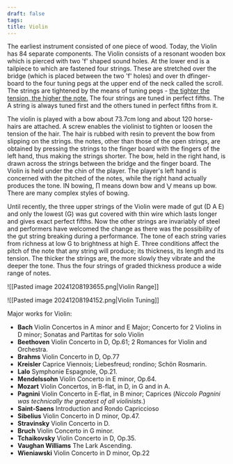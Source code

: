 ```yaml
---
draft: false
tags:
title: Violin
---
```

The earliest instrument consisted of one piece of wood. Today, the Violin has 84 separate components. The Violin consists of a resonant wooden box which is pierced with two 'f' shaped sound holes. At the lower end is a tailpiece to which are fastened four strings. These are stretched over the bridge (which is placed between the two 'f' holes) and over th dfinger-board to the four tuning pegs at the upper end of the neck called the scroll. The strings are tightened by the means of tuning pegs - <u>the tighter the tension, the higher the note.</u> The four strings are tuned in perfect fifths. The A string is always tuned first and the others tuned in perfect fifths from it.

The violin is played with a bow about 73.7cm long and about 120 horse-hairs are attached. A screw enables the violinist to tighten or loosen the tension of the hair. The hair is rubbed with resin to prevent the bow from slipping on the strings. the notes, other than those of the open strings, are obtained by pressing the strings to the finger board with the fingers of the left hand, thus making the strings shorter. The bow, held in the right hand, is drawn across the strings between the bridge and the finger board. The Violin is held under the chin of the player. The player's left hand is concerned with the pitched of the notes, while the right hand actually produces the tone. IN bowing, ∏ means down bow and ⋁ means up bow. There are many complex styles of bowing.

Until recently, the three upper strings of the Violin were made of gut (D A E) and only the lowest (G) was gut covered with thin wire which lasts longer and gives exact perfect fifths. Now the other strings are invariably of steel and performers have welcomed the change as there was the possibility of the gut string breaking during a performance. The tone of each string varies from richness at low G to brightness at high E. Three conditions affect the pitch of the note that any string will produce; its thickness, its length and its tension. The thicker the strings are, the more slowly they vibrate and the deeper the tone. Thus the four strings of graded thickness produce a wide range of notes. 

![[Pasted image 20241208193655.png|Violin Range]]


![[Pasted image 20241208194152.png|Violin Tuning]]

Major works for Violin:

- **Bach** Violin Concertos in A minor and E Major; Concerto for 2 Violins in D minor; Sonatas and Partitas for solo Violin
- **Beethoven** Violin Concerto in D, Op.61; 2 Romances for Violin and Orchestra.
- **Brahms** Violin Concerto in D, Op.77
- **Kreisler** Caprice Viennois; Liebesfreud; rondino; Schön Rosmarin.
- **Lalo** Symphonie Espagnole, Op.21.
- **Mendelssohn** Violin Concerto in E minor, Op.64.
- **Mozart** Violin Concertos, in B-flat, in D, in G and in A.
- **Pagnini** Violin Concerto in E-flat, in B minor; Caprices (*Niccolo Pagnini was technically the greatest of all violinists.*)
- **Saint-Saens** Introduction and Rondo Capriccioso
- **Sibelius** Violin Concerto in D minor, Op.47.
- **Stravinsky** Violin Concerto in D.
- **Bruch** Violin Concerto in G minor.
- **Tchaikovsky** Violin Concerto in D, Op.35.
- **Vaughan Williams** The Lark Ascending.
- **Wieniawski** Violin Concerto in D minor, Op.22